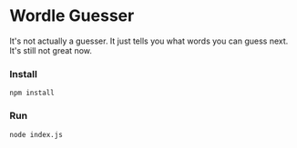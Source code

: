 # Wordle Guesser

It's not actually a guesser. It just tells you what words you can guess next.
It's still not great now.

### Install
```
npm install
```

### Run
```
node index.js
```